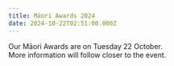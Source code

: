 ```yaml
---
title: Māori Awards 2024
date: 2024-10-22T02:51:00.000Z
---
```

Our Māori Awards are on Tuesday 22 October.  
More information will follow closer to the event.
